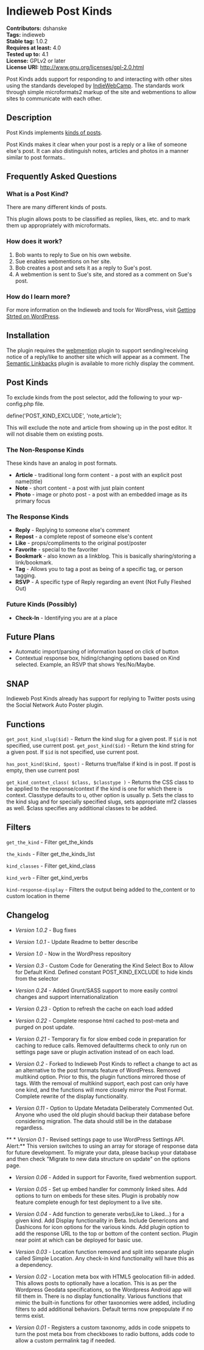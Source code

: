 # Indieweb Post Kinds #
**Contributors:** dshanske  
**Tags:** indieweb  
**Stable tag:** 1.0.2  
**Requires at least:** 4.0  
**Tested up to:** 4.1  
**License:** GPLv2 or later  
**License URI:** http://www.gnu.org/licenses/gpl-2.0.html  

Post Kinds adds support for responding to and interacting with other sites using the standards developed by [IndieWebCamp](http://indiewebcamp.com). The standards work through simple microformats2 markup of the site and webmentions to allow sites to communicate with each other.

## Description ##

Post Kinds implements [kinds of posts](http://indiewebcamp.com/post_kinds).

Post Kinds makes it clear when your post is a reply or a like of someone else's post. It can also distinguish notes, articles and photos in a manner similar to post formats..

## Frequently Asked Questions ##

### What is a Post Kind? ###

There are many different kinds of posts. 

This plugin allows posts to be classified as replies, likes, etc. and to mark them up appropriately with microformats.

### How does it work? ###

1. Bob wants to reply to Sue on his own website.
2. Sue enables webmentions on her site.
3. Bob creates a post and sets it as a reply to Sue's post.
4. A webmention is sent to Sue's site, and stored as a comment on Sue's post.

### How do I learn more? ###

For more information on the Indieweb and tools for WordPress, visit [Getting Strted on WordPress](http://indiewebcamp.com/Getting_Started_on_WordPress).

## Installation ##

The plugin requires the [webmention](https://wordpress.org/plugins/webmention/) plugin to support sending/receiving notice of a reply/like to another site which will appear as a comment. The [Semantic Linkbacks](https://wordpress.org/plugins/semantic-linkbacks/) plugin is available to more richly display the comment.

## Post Kinds ##

To exclude kinds from the post selector, add the following to your wp-config.php file.

define('POST_KIND_EXCLUDE', 'note,article');

This will exclude the note and article from showing up in the post editor. It will not disable them on existing posts.

### The Non-Response Kinds ###

These kinds have an analog in post formats.

 * **Article** - traditional long form content - a post with an explicit post name(title)
 * **Note** - short content - a post with just plain content
 * **Photo** - image or photo post - a post with an embedded image as its primary focus

### The Response Kinds ###

 * **Reply** - Replying to someone else's comment
 * **Repost** - a complete repost of someone else's content
 * **Like** -  props/compliments to the original post/poster
 * **Favorite** - special to the favoriter
 * **Bookmark** - also known as a linkblog. This is basically sharing/storing a link/bookmark.
 * **Tag** - Allows you to tag a post as being of a specific tag, or person tagging.
 * **RSVP** - A specific type of Reply regarding an event (Not Fully Fleshed Out)


### Future Kinds (Possibly) ###

 * **Check-In** - Identifying you are at a place


## Future Plans ##

* Automatic import/parsing of information based on click of button
* Contextual response box, hiding/changing options based on Kind selected. Example, an RSVP that shows Yes/No/Maybe.

## SNAP ##

Indieweb Post Kinds already has support for replying to Twitter posts using the Social Network Auto Poster plugin.

## Functions ##

`get_post_kind_slug($id)` - Return the kind slug for a given post. If `$id` is not specified, use current post.
`get_post_kind($id)` - Return the kind string for a given post. If `$id` is not specified, use current post.

`has_post_kind($kind, $post)` - Returns true/false if kind is in post. If post is empty, then use current post

`get_kind_context_class( $class, $classtype )` - Returns the CSS class to be applied to the response/context if the kind is one for which there is context. Classtype defaults to u, other option is usually p. Sets the class to the kind slug and for specially specified slugs, sets appropriate mf2 classes as well. $class specifies any additional classes to be added.



##  Filters ##

`get_the_kind` - Filter get_the_kinds

`the_kinds` - Filter get_the_kinds_list

`kind_classes` - Filter get_kind_class

`kind_verb` - Filter get_kind_verbs

`kind-response-display` - Filters the output being added to the_content or to custom location in theme


## Changelog ##
 * *Version 1.0.2* - Bug fixes
 * *Version 1.0.1* - Update Readme to better describe 
 * *Version 1.0*  - Now in the WordPress repository
 * *Version 0.3*  - Custom Code for Generating the Kind Select Box to Allow for Default Kind. Defined constant POST_KIND_EXCLUDE to hide kinds from the selector 
 * *Version 0.24* - Added Grunt/SASS support to more easily control changes and support internationalization
 * *Version 0.23* - Option to refresh the cache on each load added

 * *Version 0.22* - Complete response html cached to post-meta and purged on post update.

 * *Version 0.21* - Temporary fix for slow embed code in preparation for caching to reduce calls. Removed defaultterms check to only run on settings page save or plugin activation instead of on each load.

 * *Version 0.2* - Forked to Indieweb Post Kinds to reflect a change to act as an alternative to the post formats feature of WordPress. Removed multikind option. Prior to this, the plugin functions mirrored those of tags. With the removal of multikind support, each post can only have one kind, and the functions will more closely mirror the Post Format. Complete rewrite of the display functionality.

 * *Version 0.11* - Option to Update Metadata Deliberately Commented Out. Anyone who used the old plugin should backup their database before considering migration. The data should still be in the database regardless.

** * *Version 0.1* - Revised settings page to use WordPress Settings API. Alert:** This version switches to using an array for storage of response data for future development. To migrate your data, please backup your database and then check "Migrate to new data structure on update" on the options page.  

 * *Version 0.06* - Added in support for Favorite, fixed webmention support.

 * *Version 0.05* - Set up embed handler for commonly linked sites. Add options to turn on embeds for these sites. Plugin is probably now feature complete enough for test deployment to a live site.

 * *Version 0.04* - Add function to generate verbs(Like to Liked...) for a given kind. Add Display functionality in Beta. Include Genericons and Dashicons for icon options for the various kinds. Add plugin option to add the response URL to the top or bottom of the content section. Plugin near point at which can be deployed for basic use.

 * *Version 0.03* - Location function removed and split into separate plugin called Simple Location. Any check-in kind functionality will have this as a dependency.

 * *Version 0.02* - Location meta box with HTML5 geolocation fill-in added. This allows posts to optionally have a location. This is as per the Wordpress Geodata specifications, so the Wordpress Android app will fill them in. There is no display functionality. Various functions that mimic the built-in functions for other taxonomies were added, including filters to add additional behaviors. Default terms now prepopulate if no terms exist.

 * *Version 0.01* - Registers a custom taxonomy, adds in code snippets to turn the post meta box from checkboxes to radio buttons, adds code to allow a custom permalink tag if needed.
